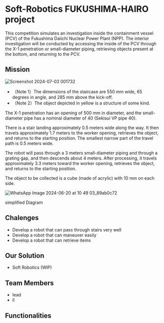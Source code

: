 # Soft-Robotics FUKUSHIMA-HAIRO project

This competition simulates an investigation inside the containment vessel 
(PCV) of the Fukushima Daiichi Nuclear Power Plant (NPP). The interior 
investigation will be conducted by accessing the inside of the PCV through the 
X-1 penetration or small-diameter piping, retrieving objects present at the 
bottom, and returning to the PCV. 

## Mission 

![Screenshot 2024-07-03 001732](https://github.com/erenGenji/Soft-Robotics/assets/85977401/3405a23b-8e01-467a-b081-a3e12796388d)

- （Note 1）The dimensions of the staircase are 550 mm wide, 65 degrees in angle, and 285 mm above the kick-off. 
- （Note 2）The object depicted in yellow is a structure of some kind.

The X-1 penetration has an opening of 
500 mm in diameter, and the small-diameter pipe has a nominal diameter of 
40 (Sekisui VP pipe 40).

There is a stair landing approximately 0.5 meters wide along the way. 
It then travels approximately 1.7 meters to the worker opening, retrieves the 
object, and returns to the starting position. The smallest narrow part of the 
travel path is 0.5 meters wide. 

The robot will pass through a 3 meters small-diameter piping and
through a grating gap, and then descends about 4 meters. After processing, 
it travels approximately 3.3 meters toward the worker opening, retrieves the 
object, and returns to the starting position. 

The object to be collected is a cube (made of acrylic) with 10 mm on each 
side.





![WhatsApp Image 2024-06-20 at 10 49 03_89ab0c72](https://github.com/erenGenji/Soft-Robotics/assets/85977401/3c5dc996-63f5-416e-adff-2aa6e8ba8744)


simplified Diagram


## Chalenges

- Develop a robot that can pass through stairs very well
- Develop a robot that can maneuver easily
- Develop a robot that can retrieve items

## Our Solution

- Soft Robotics (WIP)

## Team Members
- lead
- ll


## Functionalities


